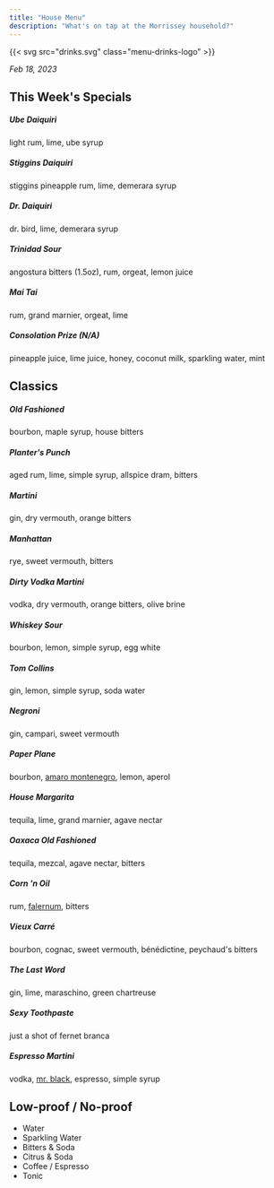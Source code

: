 ```yaml
---
title: "House Menu"
description: "What's on tap at the Morrissey household?"
---
```


{{< svg src="drinks.svg" class="menu-drinks-logo" >}}

_Feb 18, 2023_

## This Week's Specials

##### Ube Daiquiri

light rum, lime, ube syrup

##### Stiggins Daiquiri

stiggins pineapple rum, lime, demerara syrup

##### Dr. Daiquiri

dr. bird, lime, demerara syrup

##### Trinidad Sour

angostura bitters (1.5oz), rum, orgeat, lemon juice

##### Mai Tai

rum, grand marnier, orgeat, lime

##### Consolation Prize (N/A)

pineapple juice, lime juice, honey, coconut milk, sparkling water, mint

## Classics

##### Old Fashioned

bourbon, maple syrup, house bitters

##### Planter's Punch

aged rum, lime, simple syrup, allspice dram, bitters

##### Martini

gin, dry vermouth, orange bitters

##### Manhattan

rye, sweet vermouth, bitters

##### Dirty Vodka Martini

vodka, dry vermouth, orange bitters, olive brine

##### Whiskey Sour

bourbon, lemon, simple syrup, egg white

##### Tom Collins

gin, lemon, simple syrup, soda water

##### Negroni

gin, campari, sweet vermouth

##### Paper Plane

bourbon, [amaro montenegro](https://www.amaromontenegro.com/en), lemon, aperol

##### House Margarita

tequila, lime, grand marnier, agave nectar

##### Oaxaca Old Fashioned

tequila, mezcal, agave nectar, bitters

##### Corn 'n Oil

rum, [falernum](https://alpenz.com/product-falernum.html), bitters

##### Vieux Carré

bourbon, cognac, sweet vermouth, bénédictine, peychaud's bitters

##### The Last Word

gin, lime, maraschino, green chartreuse

##### Sexy Toothpaste

just a shot of fernet branca

##### Espresso Martini

vodka, [mr. black](https://mrblack.co/us/), espresso, simple syrup

## Low-proof / No-proof

- Water
- Sparkling Water
- Bitters & Soda
- Citrus & Soda
- Coffee / Espresso
- Tonic

